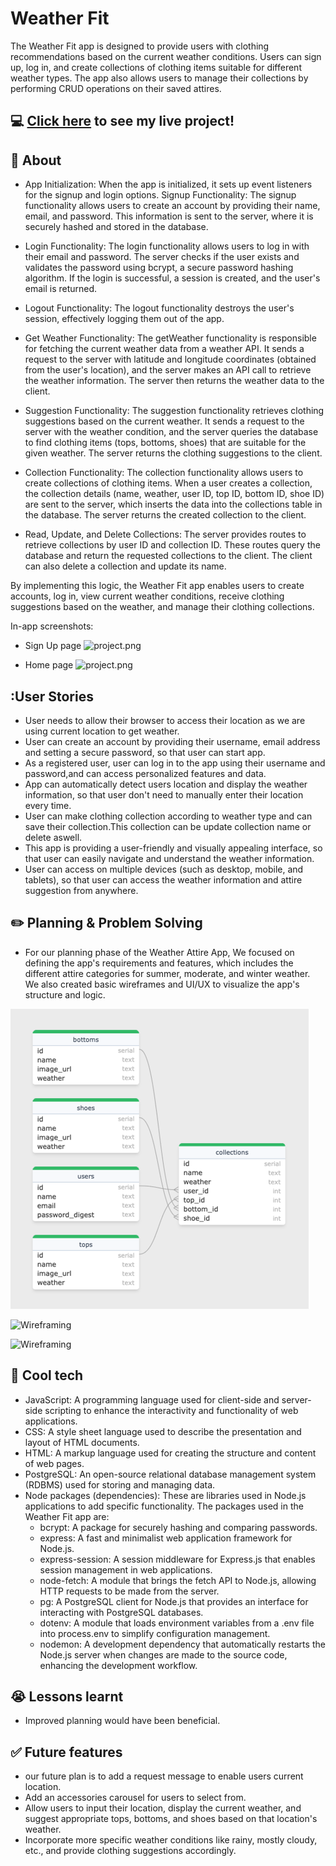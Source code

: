 # Weather Fit
The Weather Fit app is designed to provide users with clothing recommendations based on the current weather conditions. Users can sign up, log in, and create collections of clothing items suitable for different weather types. The app also allows users to manage their collections by performing CRUD operations on their saved attires.
## :computer: [Click here](https://weather-app-mj0p.onrender.com/) to see my live project!

## :page_facing_up: About

- App Initialization: When the app is initialized, it sets up event listeners for the signup and login options.
Signup Functionality: The signup functionality allows users to create an account by providing their name, email, and password. This information is sent to the server, where it is securely hashed and stored in the database.

- Login Functionality: The login functionality allows users to log in with their email and password. The server checks if the user exists and validates the password using bcrypt, a secure password hashing algorithm. If the login is successful, a session is created, and the user's email is returned.

- Logout Functionality: The logout functionality destroys the user's session, effectively logging them out of the app.

- Get Weather Functionality: The getWeather functionality is responsible for fetching the current weather data from a weather API. It sends a request to the server with latitude and longitude coordinates (obtained from the user's location), and the server makes an API call to retrieve the weather information. The server then returns the weather data to the client.

- Suggestion Functionality: The suggestion functionality retrieves clothing suggestions based on the current weather. It sends a request to the server with the weather condition, and the server queries the database to find clothing items (tops, bottoms, shoes) that are suitable for the given weather. The server returns the clothing suggestions to the client.

- Collection Functionality: The collection functionality allows users to create collections of clothing items. When a user creates a collection, the collection details (name, weather, user ID, top ID, bottom ID, shoe ID) are sent to the server, which inserts the data into the collections table in the database. The server returns the created collection to the client.

- Read, Update, and Delete Collections: The server provides routes to retrieve collections by user ID and collection ID. These routes query the database and return the requested collections to the client. The client can also delete a collection and update its name.

By implementing this logic, the Weather Fit app enables users to create accounts, log in, view current weather conditions, receive clothing suggestions based on the weather, and manage their clothing collections.


In-app screenshots:
- Sign Up page
![project.png](https://raw.githubusercontent.com/humnazee/Weather-app/7d93fa59da1d18b6d4c88ad8c57b3f146ee8cc6e/signin.png)

- Home page
![project.png](https://raw.githubusercontent.com/humnazee/Weather-app/7d93fa59da1d18b6d4c88ad8c57b3f146ee8cc6e/home.png)

## :User Stories
- User needs to allow their browser to access their location as we are using current location to get weather.
- User can create an account by providing their username, email address and setting a secure password, so that user can start app.
- As a registered user, user can log in to the app using their username and password,and can access personalized features and data.
- App can automatically detect users location and display the weather information, so that user don't need to manually enter their location every time.
- User can make clothing collection according to weather type and can save their collection.This collection can be update collection name or delete aswell.
- This app is providing a user-friendly and visually appealing interface, so that user can easily navigate and understand the weather information.
- User can access on multiple devices (such as desktop, mobile, and tablets), so that user can access the weather information and attire suggestion from anywhere.

## :pencil2: Planning & Problem Solving
- For our planning phase of the Weather Attire App, We focused on defining the app's requirements and features, which includes the different attire categories for summer, moderate, and winter weather. We also created basic wireframes and UI/UX to visualize the app's structure and logic.

![Wireframing](https://raw.githubusercontent.com/arisa010/Weather-app/de10b5040513e5bf7789385026d7c44d3541c99d/image%20(1).png)

![Wireframing](https://raw.githubusercontent.com/humnazee/Weather-app/de10b5040513e5bf7789385026d7c44d3541c99d/image.png)

![Wireframing](https://raw.githubusercontent.com/humnazee/Weather-app/de10b5040513e5bf7789385026d7c44d3541c99d/image%20(2).png)

## :rocket: Cool tech
- JavaScript: A programming language used for client-side and server-side scripting to enhance the interactivity and functionality of web applications.
- CSS: A style sheet language used to describe the presentation and layout of HTML documents.
- HTML: A markup language used for creating the structure and content of web pages.
- PostgreSQL: An open-source relational database management system (RDBMS) used for storing and managing data.
- Node packages (dependencies): These are libraries used in Node.js applications to add specific functionality. The packages used in the Weather Fit app are: 
    - bcrypt: A package for securely hashing and comparing passwords.
    - express: A fast and minimalist web application framework for Node.js.
    - express-session: A session middleware for Express.js that enables session management in web applications.
    - node-fetch: A module that brings the fetch API to Node.js, allowing HTTP requests to be made from the server.
    - pg: A PostgreSQL client for Node.js that provides an interface for interacting with PostgreSQL databases.
    - dotenv: A module that loads environment variables from a .env file into process.env to simplify configuration management.
    - nodemon: A development dependency that automatically restarts the Node.js server when changes are made to the source code, enhancing the development workflow.


## :sob: Lessons learnt
- Improved planning would have been beneficial.

## :white_check_mark: Future features
- our future plan is to add a request message to enable users current location.
- Add an accessories carousel for users to select from.
- Allow users to input their location, display the current weather, and suggest appropriate tops, bottoms, and shoes based on that location's weather.
- Incorporate more specific weather conditions like rainy, mostly cloudy, etc., and provide clothing suggestions accordingly.


